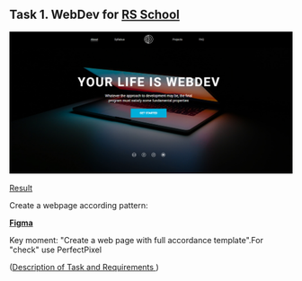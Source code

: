## Task 1. WebDev for [RS School](https://rs.school/)

![](https://github.com/Fantazer21/webdev/blob/master/assets/webdev.png)

[Result](...)

Create a webpage according pattern:

**[Figma](https://www.figma.com/file/2Zev0HVCKABbZoAsuWTdcD/webdev_newVersion-18.09?node-id=1%3A5)**  

Key moment: "Create a web page with full accordance template".For "check" use PerfectPixel

([Description of Task and Requirements ](https://github.com/rolling-scopes-school/tasks/blob/master/tasks/markups/level-1/webdev/webdev-ru.md))
